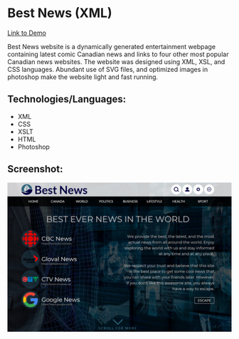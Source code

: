 # Best News (XML)

[Link to Demo](http://bestnews.alexandrpasko.com/index.xml)

Best News website is a dynamically generated entertainment webpage containing latest comic Canadian news and links to four other most popular Canadian news websites. The website was designed using XML, XSL, and CSS languages. Abundant use of SVG files, and optimized images in photoshop make the website light and fast running.

## Technologies/Languages:
* XML
* CSS
* XSLT
* HTML
* Photoshop

## Screenshot:
![Screenshot of layout](screenshot.jpg)